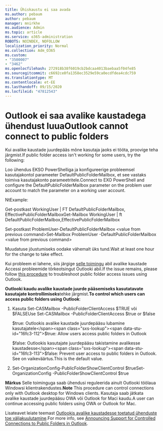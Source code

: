 ```yaml
---
title: Ühiskaustu ei saa avada
ms.author: pebaum
author: pebaum
manager: mnirkhe
ms.audience: Admin
ms.topic: article
ms.service: o365-administration
ROBOTS: NOINDEX, NOFOLLOW
localization_priority: Normal
ms.collection: Adm_O365
ms.custom:
- "3500007"
- "3462"
ms.openlocfilehash: 272918b38f6019cb2bdcaa4013baebaa5f04fe85
ms.sourcegitcommit: c6692ce0fa1358ec3529e59ca0ecdfdea4cdc759
ms.translationtype: MT
ms.contentlocale: et-EE
ms.lasthandoff: 09/15/2020
ms.locfileid: "47812543"
---
```

# <a name="outlook-cannot-connect-to-public-folders"></a><span data-ttu-id="16fc3-102">Outlook ei saa avalike kaustadega ühendust luua</span><span class="sxs-lookup"><span data-stu-id="16fc3-102">Outlook cannot connect to public folders</span></span>

<span data-ttu-id="16fc3-103">Kui avalike kaustade juurdepääs mõne kasutaja jaoks ei tööta, proovige teha järgmist.</span><span class="sxs-lookup"><span data-stu-id="16fc3-103">If public folder access isn't working for some users, try the following:</span></span>

<span data-ttu-id="16fc3-104">Loo ühendus EKSO PowerShelliga ja konfigureerige probleemsel kasutajakontol parameeter DefaultPublicFolderMailbox, et see vastaks toimiva kasutajakonto parameetritele.</span><span class="sxs-lookup"><span data-stu-id="16fc3-104">Connect to EXO PowerShell and configure the DefaultPublicFolderMailbox parameter on the problem user account to match the parameter on a working user account.</span></span>

<span data-ttu-id="16fc3-105">Nt</span><span class="sxs-lookup"><span data-stu-id="16fc3-105">Example:</span></span>

<span data-ttu-id="16fc3-106">Get-postkast WorkingUser | FT DefaultPublicFolderMailbox, EffectivePublicFolderMailbox</span><span class="sxs-lookup"><span data-stu-id="16fc3-106">Get-Mailbox WorkingUser | ft DefaultPublicFolderMailbox,EffectivePublicFolderMailbox</span></span>

<span data-ttu-id="16fc3-107">Set-postkast ProblemUser-DefaultPublicFolderMailbox \<value from previous command></span><span class="sxs-lookup"><span data-stu-id="16fc3-107">Set-Mailbox ProblemUser -DefaultPublicFolderMailbox \<value from previous command></span></span>

<span data-ttu-id="16fc3-108">Muudatuse jõustumiseks oodake vähemalt üks tund.</span><span class="sxs-lookup"><span data-stu-id="16fc3-108">Wait at least one hour for the change to take effect.</span></span>

<span data-ttu-id="16fc3-109">Kui probleem ei lahene, siis järgige [selle toimingu](https://aka.ms/pfcte) abil avalike kaustade Accessi probleemide tõrkeotsingut Outlooki abil.</span><span class="sxs-lookup"><span data-stu-id="16fc3-109">If the issue remains, please follow [this procedure](https://aka.ms/pfcte) to troubleshoot public folder access issues using Outlook.</span></span>
 
<span data-ttu-id="16fc3-110">**Outlooki kaudu avalike kaustade juurde pääsemiseks kasutatavate kasutajate kontrollimiseks**tehke järgmist.</span><span class="sxs-lookup"><span data-stu-id="16fc3-110">**To control which users can access public folders using Outlook**:</span></span>

1.  <span data-ttu-id="16fc3-111">Kasuta Set-CASMailbox <mailboxname> -PublicFolderClientAccess $TRUE või $FALSE</span><span class="sxs-lookup"><span data-stu-id="16fc3-111">Use Set-CASMailbox <mailboxname> -PublicFolderClientAccess $true or $false</span></span>  
      
    <span data-ttu-id="16fc3-112">$true: Outlookis avalike kaustade juurdepääsu lubamine kasutajatele</span><span class="sxs-lookup"><span data-stu-id="16fc3-112">$true: Allow users access public folders in Outlook</span></span>  
      
    <span data-ttu-id="16fc3-113">$false: Outlookis kasutajate juurdepääsu takistamine avalikesse kaustadesse</span><span class="sxs-lookup"><span data-stu-id="16fc3-113">$false: Prevent user access to public folders in Outlook.</span></span> <span data-ttu-id="16fc3-114">See on vaikeväärtus.</span><span class="sxs-lookup"><span data-stu-id="16fc3-114">This is the default value.</span></span>  
        
2.  <span data-ttu-id="16fc3-115">Set-OrganizationConfig-PublicFolderShowClientControl $true</span><span class="sxs-lookup"><span data-stu-id="16fc3-115">Set-OrganizationConfig -PublicFolderShowClientControl $true</span></span>   
      
<span data-ttu-id="16fc3-116">**Märkus** Selle toiminguga saab ühendusi reguleerida ainult Outlooki töölaua Windowsi klientrakendustes.</span><span class="sxs-lookup"><span data-stu-id="16fc3-116">**Note** This procedure can control connections only with Outlook desktop for Windows clients.</span></span> <span data-ttu-id="16fc3-117">Kasutaja saab jätkata avalike kaustade juurdepääsu OWA või Outlook for Maci kaudu.</span><span class="sxs-lookup"><span data-stu-id="16fc3-117">A user can continue accessing public folders using OWA or Outlook for Mac.</span></span>
 
<span data-ttu-id="16fc3-118">Lisateavet leiate teemast [Outlookis avalike kaustadesse toetatud ühenduste toe väljakuulutamine](https://aka.ms/controlpf).</span><span class="sxs-lookup"><span data-stu-id="16fc3-118">For more info, see [Announcing Support for Controlled Connections to Public Folders in Outlook](https://aka.ms/controlpf).</span></span>